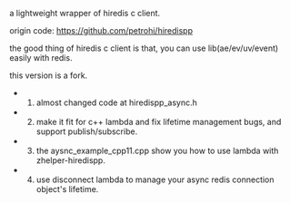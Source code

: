 a lightweight wrapper of hiredis c client.

origin code: https://github.com/petrohi/hiredispp

the good thing of hiredis c client is that, you can use lib(ae/ev/uv/event) easily with redis.

this version is a fork.

* 1. almost changed code at hiredispp_async.h

* 2. make it fit for c++ lambda and fix lifetime management bugs, and support publish/subscribe.

* 3. the aysnc_example_cpp11.cpp show you how to use lambda with zhelper-hiredispp.

* 4. use disconnect lambda to manage your async redis connection object's lifetime.
